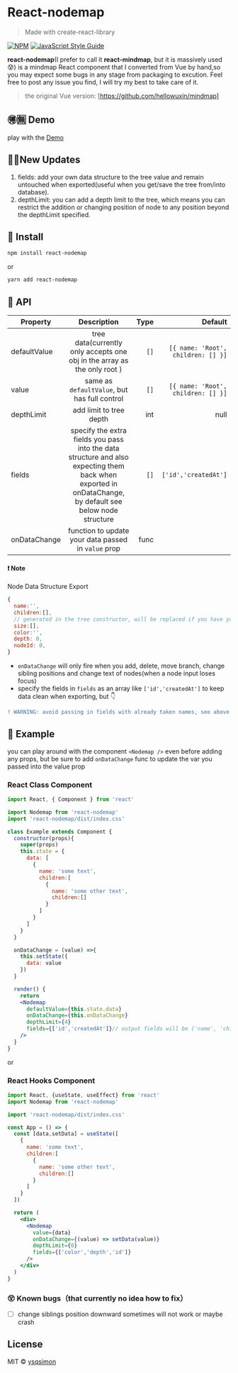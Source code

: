 # React-nodemap

> Made with create-react-library

[![NPM](https://img.shields.io/npm/v/react-nodemap.svg)](https://www.npmjs.com/package/react-nodemap) [![JavaScript Style Guide](https://img.shields.io/badge/code_style-standard-brightgreen.svg)](https://standardjs.com)

**react-nodemap**(I prefer to call it **react-mindmap**, but it is massively used 😰) is a mindmap React component that I converted from Vue by hand,so you may expect some bugs in any stage from packaging to excution. Feel free to post any issue you find, I will try my best to take care of it.
>the original Vue version: [https://github.com/hellowuxin/mindmap]

## 🉐🈚 Demo
play with the [Demo](https://ysqsimon.github.io/react-nodemap/)

## 🤟🏻New Updates
1. fields: add your own data structure to the tree value and remain untouched when exported(useful when you get/save the tree from/into database).
2. depthLimit: you can add a depth limit to the tree, which means you can restrict the addition or changing position of node to any position beyond the depthLimit specified.

## 💾 Install

```bash
npm install react-nodemap
```
or
```bash
yarn add react-nodemap
```

## 🔌 API
| Property      | Description   | Type  | Default |
| ------------- |:-------------:| -----:| -------:|
| defaultValue  | tree data(currently only accepts one obj in the array as the only root ) | `[]` | `[{ name: 'Root', children: [] }]` |
| value         | same as `defaultValue`, but has full control  | `[]` | `[{ name: 'Root', children: [] }]` |
| depthLimit    | add limit to tree depth  | int | null |
| fields | specify the extra fields you pass into the data structure and also expecting them back when exported in onDataChange, by default see below node structure | `[]` | `['id','createdAt']`|
| onDataChange  | function to update your data passed in `value` prop   |  func | |

#### ❗ Note
Node Data Structure Export
```jsx
{
  name:'',
  children:[],
  // generated in the tree constructor, will be replaced if you have your own fields array
  size:[], 
  color:'',
  depth: 0,
  nodeId: 0,
}
``` 
- `onDataChange` will only fire when you add, delete, move branch, change sibling positions and change text of nodes(when a node input loses focus)
- specify the fields in `fields` as an array like `['id','createdAt']` to keep data clean when exporting, but 👇
```diff
! WARNING: avoid passing in fields with already taken names, see above node structure
```

## 🍻 Example
you can play around with the component `<Nodemap />` even before adding any props, but be sure to add `onDataChange` func to update the var you passed into the value prop
### React Class Component
```jsx
import React, { Component } from 'react'

import Nodemap from 'react-nodemap'
import 'react-nodemap/dist/index.css'

class Example extends Component {
  constructor(props){
    super(props)
    this.state = {
      data: [
        {
          name: 'some text',
          children:[ 
            {
              name: 'some other text',
              children:[]
            }
          ]
        }
      ]
    }
  }

  onDataChange = (value) =>{
    this.setState({
      data: value
    })
  }

  render() {
    return 
    <Nodemap 
      defaultValue={this.state.data} 
      onDataChange={this.onDataChange}
      depthLimit={4}
      fields={['id','createdAt']}// output fields will be ['name', 'children','id','createdAt'], others will be omitted
    />
  }
}
```
or
### React Hooks Component

```jsx
import React, {useState, useEffect} from 'react'
import Nodemap from 'react-nodemap'

import 'react-nodemap/dist/index.css'

const App = () => {
  const [data,setData] = useState([
    {
      name: 'some text',
      children:[ 
        {
          name: 'some other text',
          children:[]
        }
      ]
    }
  ])

  return (
    <div>
      <Nodemap 
        value={data} 
        onDataChange={(value) => setData(value)}
        depthLimit={0}
        fields={['color','depth','id']}
      />
    </div>
  )
}
```

### 😵 Known bugs（that currently no idea how to fix）
- [ ] change siblings position downward sometimes will not work or maybe crash

## License

MIT © [ysqsimon](https://github.com/ysqsimon)
